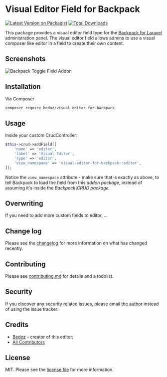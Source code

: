 # Visual Editor Field for Backpack

[![Latest Version on Packagist][ico-version]][link-packagist]
[![Total Downloads][ico-downloads]][link-downloads]

This package provides a visual editor field type for the [Backpack for Laravel](https://backpackforlaravel.com/) administration panel. The visual editor field allows admins to use a visual composer like editor in a field to create their own content.

## Screenshots

![Backpack Toggle Field Addon](url)

## Installation

Via Composer

``` bash
composer require bedoz/visual-editor-for-backpack
```

## Usage

Inside your custom CrudController:

```php
$this->crud->addField([
    'name' => 'editor',
    'label' => 'Visual Editor',
    'type' => 'editor',
    'view_namespace' => 'visual-editor-for-backpack::editor',
]);
```

Notice the ```view_namespace``` attribute - make sure that is exactly as above, to tell Backpack to load the field from this _addon package_, instead of assuming it's inside the _Backpack\CRUD package_.


## Overwriting

If you need to add more custom fields to editor, ...


## Change log

Please see the [changelog](changelog.md) for more information on what has changed recently.

## Contributing

Please see [contributing.md](contributing.md) for details and a todolist.

## Security

If you discover any security related issues, please email [the author](composer.json) instead of using the issue tracker.

## Credits

- [Bedoz][link-author] - creator of this editor;
- [All Contributors][link-contributors]

## License

MIT. Please see the [license file](license.md) for more information.

[ico-version]: https://img.shields.io/packagist/v/digitallyhappy/toggle-field-for-backpack.svg?style=flat-square
[ico-downloads]: https://img.shields.io/packagist/dt/digitallyhappy/toggle-field-for-backpack.svg?style=flat-square

[link-packagist]: https://packagist.org/packages/digitallyhappy/toggle-field-for-backpack
[link-downloads]: https://packagist.org/packages/digitallyhappy/toggle-field-for-backpack
[link-author]: https://github.com/bedoz
[link-contributors]: ../../contributors